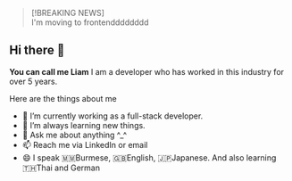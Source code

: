 > [!BREAKING NEWS]  
> I'm moving to frontendddddddd

## Hi there 👋


**You can call me Liam** I am a developer who has worked in this industry for over 5 years. 

Here are the things about me

- 🔭 I’m currently working as a full-stack developer.
- 🌱 I’m always learning new things.
- 💬 Ask me about anything ^_^
- 📫 Reach me via LinkedIn or email
- 😄 I speak 🇲🇲Burmese, 🇬🇧English, 🇯🇵Japanese. And also learning 🇹🇭Thai and German

